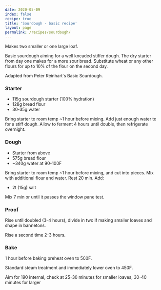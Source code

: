 ```yaml
---
date: 2020-05-09
index: false
recipe: true
title: 'Sourdough - basic recipe'
layout: page
permalink: /recipes/sourdough/
---
```


Makes two smaller or one large loaf.

Basic sourdough aiming for a well kneaded stiffer dough. The dry starter from day one makes for a more sour bread. Substitute wheat or any other flours for up to 10% of the flour on the second day.

Adapted from Peter Reinhart's Basic Sourdough.

### Starter

  * 115g sourdough starter (100% hydration)
  * 128g bread flour
  * 30-35g water

Bring starter to room temp ~1 hour before mixing. Add just enough water to for a stiff dough. Allow to ferment 4 hours until double, then refrigerate overnight.

### Dough

  * Starter from above
  * 575g bread flour
  * ~340g water at 90-100F

Bring starter to room temp ~1 hour before mixing, and cut into pieces. Mix with additional flour and water. Rest 20 min. Add:

  * 2t (15g) salt

Mix 7 min or until it passes the window pane test.

### Proof

Rise until doubled (3-4 hours), divide in two if making smaller loaves and shape in bannetons.

Rise a second time 2-3 hours.

### Bake

1 hour before baking preheat oven to 500F.

Standard steam treatment and immediately lower oven to 450F.

Aim for 190 internal, check at 25-30 minutes for smaller loaves, 30-40 minutes for larger
